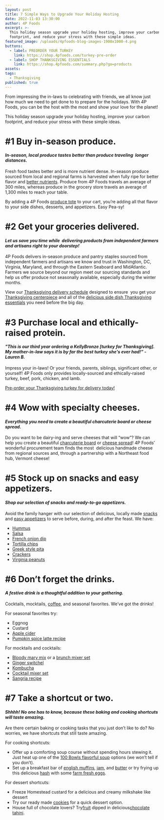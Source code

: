 ```yaml
---
layout: post
title: 7 Simple Ways to Upgrade Your Holiday Hosting
date: 2022-11-03 13:30:00
author: 4P Foods
excerpt: >-
  This holiday season upgrade your holiday hosting, improve your carbon
  footprint, and reduce your stress with these simple ideas.
featured_image: /uploads/4pfoods-blog-images-1900x1000-4.png
buttons:
  - label: PREORDER YOUR TURKEY
    link: https://shop.4pfoods.com/turkey-pre-order
  - label: SHOP THANKSGIVING ESSENTIALS
    link: https://shop.4pfoods.com/summary.php?go=products
assets:
tags:
  - Thanksgiving
published: true
---
```

From impressing the in-laws to celebrating with friends, we all know just how much we need to get done to to prepare for the holidays. With 4P Foods, you can be the host with the most and show your love for the planet\!

This holiday season upgrade your holiday hosting, improve your carbon footprint, and reduce your stress with these simple ideas.

# **\#1 Buy in-season produce.**

#### *In-season, local produce tastes better than produce traveling&nbsp; longer distances.*

Fresh food tastes better and is more nutrient dense. In-season produce sourced from local and regional farms is harvested when fully ripe for better flavor and [better nutrients](https://www.hopkinsmedicine.org/health/wellness-and-prevention/health-benefits-of-farmers-markets). Produce from 4P Foods travels an average of&nbsp; 300 miles, whereas produce in the grocery store travels an average of 1,300 miles to reach your table.

By adding a 4P Foods [produce tote](https://shop.4pfoods.com/4p-bags) to your cart, you’re adding all that flavor to your side dishes, desserts, and appetizers. Easy Pea-sy\!

# **\#2 Get your groceries delivered.**

#### *Let us save you time while&nbsp; delivering products from independent farmers and artisans right to your doorstep\!*&nbsp;

4P Foods delivers in-season produce and pantry staples sourced from independent farmers and artisans we know and trust in Washington, DC, Virginia, Maryland, and through the Eastern Seaboard and MidAtlantic. Farmers we source beyond our region meet our sourcing standards and help us offer produce not seasonally available, especially during the winter months.

View our [Thanksgiving delivery schedule](https://4pfoods.com/posts/special-thanksgiving-delivery-schedule/) designed to ensure&nbsp; you get your [Thanksgiving centerpiece](https://shop.4pfoods.com/turkey-pre-order) and all of the [delicious side dish Thanksgiving essentials](https://shop.4pfoods.com/vegetables) you need before the big day.

# **\#3 Purchase local and ethically-raised protein.**

#### *"This is our third year ordering a KellyBronze \[turkey for Thanksgiving\]. My mother-in-law says it is by far the best turkey she's ever had\!” -Lauren B.*

Impress your in-laws\! Or your friends, parents, siblings, significant other, or yourself\! 4P Foods only provides locally-sourced and ethically-raised turkey, beef, pork, chicken, and lamb.

[Pre-order your Thanksgiving turkey for delivery today\!](https://shop.4pfoods.com/turkey-pre-order)

# **\#4 Wow with specialty cheeses.**

#### *Everything you need to create a beautiful charcuterie board or cheese spread.*

Do you want to be dairy-ing and serve cheeses that will “wow”? We can help you create a beautiful [charcuterie board](https://shop.4pfoods.com/product/the-perfect-charcuterie-board) or [cheese spread](https://shop.4pfoods.com/cheese)\! 4P Foods’ wonderful procurement team finds the most&nbsp; delicious handmade cheese from regional sources and, through a partnership with a Northeast food hub, Vermont cheese\!

# **\#5 Stock up on snacks and easy appetizers.**

#### *Shop our selection of snacks and ready-to-go appetizers.*

Avoid the family hanger with our selection of delicious, locally made [snacks](https://shop.4pfoods.com/snacks) and [easy appetizers](https://shop.4pfoods.com/provisions) to serve before, during, and after the feast. We have:

* [Hummus](https://shop.4pfoods.com/summary.php?go=products&amp;search_substring=hummus)
* [Salsa](https://shop.4pfoods.com/summary.php?go=products&amp;search_substring=salsa)
* [French onion dip](https://shop.4pfoods.com/product/french-onion-dip)
* [Tortilla chips](https://shop.4pfoods.com/product/fried-corn-chips-yellow)
* [Greek style pita](https://shop.4pfoods.com/product/greek-style-pita-bread-5-pcs)
* [Crackers](https://shop.4pfoods.com/summary.php?go=products&amp;search_substring=crackers)
* [Virginia peanuts](https://shop.4pfoods.com/summary.php?go=products&amp;search_substring=peanuts)

# **\#6 Don’t forget the drinks.**

#### *A festive drink is a thoughtful addition to your gathering.*

Cocktails, mocktails, [coffee](https://shop.4pfoods.com/summary.php?go=products&amp;search_substring=coffee), and seasonal favorites. We’ve got the drinks\!

For seasonal favorites try:

* Eggnog
* Custard
* [Apple cider](https://shop.4pfoods.com/product/apple-cider)
* [Pumpkin spice latte recipe](https://4pfoods.com/recipes/pumpkin-spice-latte-breakfast-recipe/)

For mocktails and cocktails:

* [Bloody mary mix](https://shop.4pfoods.com/summary.php?go=products&amp;search_substring=bloody%20mary) or a [brunch mixer set](https://shop.4pfoods.com/product/bloody-mary-lovers-gift-set-clone)
* [Ginger switchel](https://shop.4pfoods.com/product/ginger-switchel)
* [Kombucha](https://shop.4pfoods.com/summary.php?go=products&amp;search_substring=kombucha)
* [Cocktail mixer set](https://shop.4pfoods.com/product/house-cocktail-gift-set)
* [Sangria recipe](https://4pfoods.com/recipes/strawberry-sangria-starring-mad-magic-kombucha/)

# **\#7 Take a shortcut or two.&nbsp;**

#### *Shhhh\! No one has to know, because these baking and cooking shortcuts will taste amazing.*

Are there certain baking or cooking tasks that you just don’t like to do? No worries, we have shortcuts that still taste amazing.

For cooking shortcuts:

* Offer up a comforting soup course without spending hours stewing it. Just heat up one of the [100 Bowls flavorful soup](https://shop.4pfoods.com/summary.php?go=products&amp;search_substring=soup) options (we won’t tell if you don’t).&nbsp;
* Set up a breakfast bar of [english muffins](https://shop.4pfoods.com/product/gf-english-muffin-plain-delicious), [jam](https://shop.4pfoods.com/summary.php?go=products&amp;search_substring=jam), and [butter](https://shop.4pfoods.com/butter) or try frying up this delicious [hash](https://shop.4pfoods.com/summary.php?go=products&amp;search_substring=hash) with some [farm fresh eggs](https://shop.4pfoods.com/egg-products).

For dessert shortcuts:

* Freeze Homestead custard for a delicious and creamy milkshake like dessert
* Try our ready made [cookies](https://shop.4pfoods.com/baked-goods) for a quick dessert option.
* House full of chocolate lovers? Try[fruit](https://shop.4pfoods.com/fruit-produce) dipped in delicious[chocolate tahini](https://shop.4pfoods.com/product/chocolate-sweet-tahini).

&nbsp;